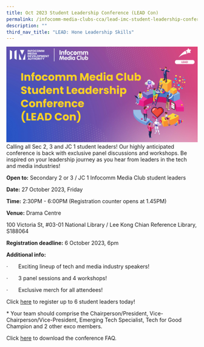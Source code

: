 ```yaml
---
title: Oct 2023 Student Leadership Conference (LEAD Con)
permalink: /infocomm-media-clubs-cca/lead-imc-student-leadership-conference-lead-con/
description: ""
third_nav_title: "LEAD: Hone Leadership Skills"
---
```

![](/images/lead%20con%202023%20web%20banner.jpg)
Calling all Sec 2, 3 and JC 1 student leaders! Our highly anticipated conference is back with exclusive panel discussions and workshops. Be inspired on your leadership journey as you hear from leaders in the tech and media industries!

**Open to:** Secondary 2 or 3 / JC 1 Infocomm Media Club student leaders

**Date:** 27 October 2023, Friday

**Time:** 2:30PM - 6:00PM (Registration counter opens at 1.45PM)

**Venue:** Drama Centre

100 Victoria St, #03-01 National Library / Lee Kong Chian Reference Library, S188064

**Registration deadline:** 6 October 2023, 6pm

**Additional info:**

·       Exciting lineup of tech and media industry speakers!

·       3 panel sessions and 4 workshops!

·       Exclusive merch for all attendees!

Click [here](https://form.gov.sg/64f96d0e44045300139c6c6c) to register up to 6 student leaders today!

\* Your team should comprise the Chairperson/President, Vice-Chairperson/Vice-President, Emerging Tech Specialist, Tech for Good Champion and 2 other exco members.

Click [here](https://go.gov.sg/lead-imc-student-leadership-conference-faq) to download the conference FAQ.
